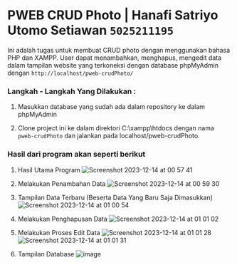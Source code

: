 # PWEB CRUD Photo  | Hanafi Satriyo Utomo Setiawan `5025211195`
Ini adalah tugas untuk membuat CRUD photo dengan menggunakan bahasa PHP dan XAMPP. User dapat menambahkan, menghapus, mengedit data dalam tampilan website yang terkoneksi dengan database phpMyAdmin dengan `http://localhost/pweb-crudPhoto/`

### Langkah - Langkah Yang Dilakukan :
1. Masukkan database yang sudah ada dalam repository ke dalam phpMyAdmin

2. Clone project ini ke dalam direktori C:\xampp\htdocs dengan nama `pweb-crudPhoto` dan jalankan pada localhost/pweb-crudPhoto.

### Hasil dari program akan seperti berikut 

1. Hasil Utama Program
![Screenshot 2023-12-14 at 00 57 41](https://github.com/tiostwn/pweb-crudFoto/assets/53292102/c3fe808a-c3ee-46b4-aa1b-aa6770862fd4)



2. Melakukan Penambahan Data
![Screenshot 2023-12-14 at 00 59 30](https://github.com/tiostwn/pweb-crudFoto/assets/53292102/dc81f2d7-2a9c-4e1f-975d-481397ffa17c)



3. Tampilan Data Terbaru (Beserta Data Yang Baru Saja Dimasukkan)
![Screenshot 2023-12-14 at 01 00 54](https://github.com/tiostwn/pweb-crudFoto/assets/53292102/4e6e238f-4c5a-43fa-ab7e-52c997190358)

4. Melakukan Penghapusan Data
![Screenshot 2023-12-14 at 01 01 02](https://github.com/tiostwn/pweb-crudFoto/assets/53292102/47677e9a-1bda-48fb-b102-75770e9dfe63)


5. Melakukan Proses Edit Data
![Screenshot 2023-12-14 at 01 01 28](https://github.com/tiostwn/pweb-crudFoto/assets/53292102/1ca4c1b6-b4ed-49ec-a874-aea73d85953b)
![Screenshot 2023-12-14 at 01 01 31](https://github.com/tiostwn/pweb-crudFoto/assets/53292102/ef695f84-87ce-4c2f-b05d-c2248ec21c0a)

5. Tampilan Database
![image](https://github.com/tiostwn/pweb-crudFoto/assets/53292102/d476f9e5-564e-4e64-b880-14f7b353a638)
